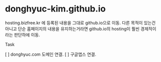 # donghyuc-kim.github.io

hosting.bizfree.kr 에 등록된 내용을 그대로 github.io으로 이동. 
다른 목적이 있는건 아니고 단순 홈페이지의 내용을 유지하는거라면 github.io의 hosting이 훨씬 경제적이라는 판단하에 이동. 

Task

[ ] donghyuc.com 도메인 연결. 
[ ] 구글앱스 연결. 

